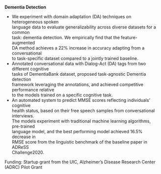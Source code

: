 <p><strong>Dementia Detection</strong><br>
<div>
  <ul>
    <li>We experiment with domain adaptation (DA) techniques on heterogeneous spoken<br>
language data to evaluate generalizability across diverse datasets for a common<br>
task: dementia detection. We empirically find that the feature-augmented<br>
DA method achieves a 22% increase in accuracy adapting from a conversational<br>
to task-specific dataset compared to a jointly trained baseline.</li>
    <li>Annotated conversational data with Dialog-Act (DA) tags from two different cognitive<br>
tasks of DementiaBank dataset, proposed task-agnostic Dementia detection <br>
framework leveraging the annotations, and achieved competitive performance relative <br>
to the models trained on a specific cognitive task.</li>
    <li>An automated system to predict MMSE scores reflecting individuals’ cognitive <br>
health status, based on their free speech samples from conversational interviews. <br>
The models experiment with traditional machine learning algorithms, pre-trained <br>
language model, and the best performing model achieved 16.5% decrease in <br>
RMSE score from the linguistic benchmark of the baseline paper in ADReSS <br>
Challenge2020.</li>
  </ul>
</div>
Funding: Startup grant
from the UIC, Alzheimer’s Disease Research Center (ADRC) Pilot Grant<br></p>